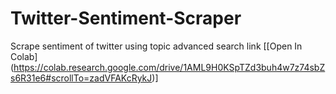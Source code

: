 # Twitter-Sentiment-Scraper
Scrape sentiment of twitter using topic advanced search link
[[Open In Colab] (https://colab.research.google.com/drive/1AML9H0KSpTZd3buh4w7z74sbZs6R31e6#scrollTo=zadVFAKcRykJ)]
